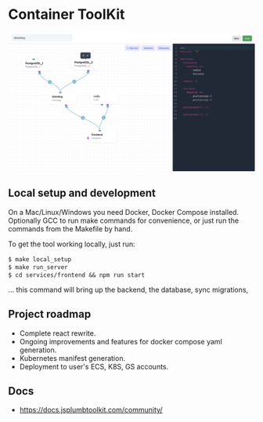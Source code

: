 # Container ToolKit

![Alt text](/screenshots/ui.png?raw=true "UI")

## Local setup and development

On a Mac/Linux/Windows you need Docker, Docker Compose installed. Optionally GCC to run make commands for convenience, or just run the commands from the Makefile by hand.

To get the tool working locally,  just run:

```shell script
$ make local_setup
$ make run_server
$ cd services/frontend && npm run start
```

... this command will bring up the backend, the database, sync migrations,

## Project roadmap

- Complete react rewrite.
- Ongoing improvements and features for docker compose yaml generation.
- Kubernetes manifest generation.
- Deployment to user's ECS, K8S, GS accounts.

## Docs

- https://docs.jsplumbtoolkit.com/community/
